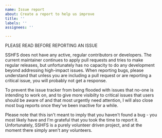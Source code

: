 ```yaml
---
name: Issue report
about: Create a report to help us improve
title: ''
labels: ''
assignees: ''

---
```


PLEASE READ BEFORE REPORTING AN ISSUE

SSHFS does not have any active, regular contributors or developers. The current maintainer continues to apply pull requests and tries to make regular releases, but unfortunately has no capacity to do any development beyond addressing high-impact issues. When reporting bugs, please understand that unless you are including a pull request or are reporting a critical issue, you will probably not get a response.

To prevent the issue tracker from being flooded with issues that no-one is intending to work on, and to give more visibilty to critical issues that users should be aware of and that most urgently need attention, I will also close most bug reports once they've been inactive for a while.

Please note that this isn't meant to imply that you haven't found a bug - you most likely have and I'm grateful that you took the time to report it. Unfortunately, SSHFS is a purely volunteer driven project,
and at the moment there simply aren't any volunteers.
